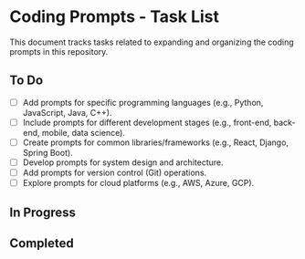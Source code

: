 # Coding Prompts - Task List

This document tracks tasks related to expanding and organizing the coding prompts in this repository.

## To Do

- [ ] Add prompts for specific programming languages (e.g., Python, JavaScript, Java, C++).
- [ ] Include prompts for different development stages (e.g., front-end, back-end, mobile, data science).
- [ ] Create prompts for common libraries/frameworks (e.g., React, Django, Spring Boot).
- [ ] Develop prompts for system design and architecture.
- [ ] Add prompts for version control (Git) operations.
- [ ] Explore prompts for cloud platforms (e.g., AWS, Azure, GCP).

## In Progress

## Completed

